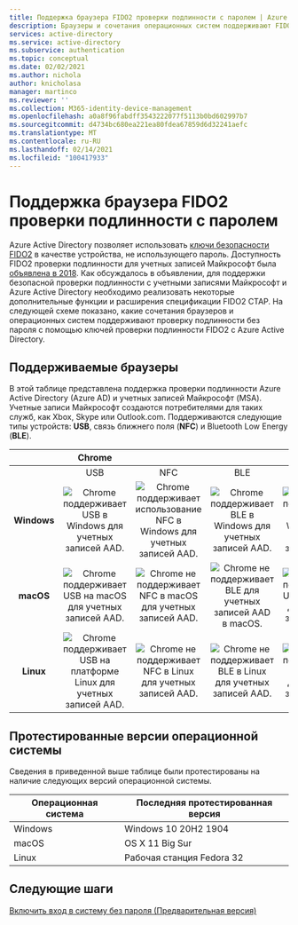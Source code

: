 ```yaml
---
title: Поддержка браузера FIDO2 проверки подлинности с паролем | Azure Active Directory
description: Браузеры и сочетания операционных систем поддерживают FIDO2 проверку подлинности с паролем для приложений, использующих Azure Active Directory
services: active-directory
ms.service: active-directory
ms.subservice: authentication
ms.topic: conceptual
ms.date: 02/02/2021
ms.author: nichola
author: knicholasa
manager: martinco
ms.reviewer: ''
ms.collection: M365-identity-device-management
ms.openlocfilehash: a0a8f96fabdff3543222077f5113b0bd602997b7
ms.sourcegitcommit: d4734bc680ea221ea80fdea67859d6d32241aefc
ms.translationtype: MT
ms.contentlocale: ru-RU
ms.lasthandoff: 02/14/2021
ms.locfileid: "100417933"
---
```

# <a name="browser-support-of-fido2-passwordless-authentication"></a>Поддержка браузера FIDO2 проверки подлинности с паролем

Azure Active Directory позволяет использовать [ключи безопасности FIDO2](https://docs.microsoft.com/azure/active-directory/authentication/concept-authentication-passwordless#fido2-security-keys) в качестве устройства, не использующего пароль. Доступность FIDO2 проверки подлинности для учетных записей Майкрософт была [объявлена в 2018](https://techcommunity.microsoft.com/t5/identity-standards-blog/all-about-fido2-ctap2-and-webauthn/ba-p/288910). Как обсуждалось в объявлении, для поддержки безопасной проверки подлинности с учетными записями Майкрософт и Azure Active Directory необходимо реализовать некоторые дополнительные функции и расширения спецификации FIDO2 CTAP. На следующей схеме показано, какие сочетания браузеров и операционных систем поддерживают проверку подлинности без пароля с помощью ключей проверки подлинности FIDO2 с Azure Active Directory.

## <a name="supported-browsers"></a>Поддерживаемые браузеры

В этой таблице представлена поддержка проверки подлинности Azure Active Directory (Azure AD) и учетных записей Майкрософт (MSA). Учетные записи Майкрософт создаются потребителями для таких служб, как Xbox, Skype или Outlook.com. Поддерживаются следующие типы устройств: **USB**, связь ближнего поля (**NFC**) и Bluetooth Low Energy (**BLE**).

|  | Chrome |  |  | Edge |  |  | Firefox |  |  |
|:---:|:---:|:---:|:---:|:---:|:---:|:---:|:---:|:---:|:---:|
| | USB | NFC | BLE | USB | NFC | BLE | USB | NFC | BLE |
| **Windows**  | ![Chrome поддерживает USB в Windows для учетных записей AAD.][y] | ![Chrome поддерживает использование NFC в Windows для учетных записей AAD.][y] | ![Chrome поддерживает BLE в Windows для учетных записей AAD.][y] | ![Ребро поддерживает USB в Windows для учетных записей AAD.][y] | ![Ребро поддерживает использование NFC в Windows для учетных записей AAD.][y] | ![Ребро поддерживает BLE в Windows для учетных записей AAD.][y] | ![Firefox поддерживает USB в Windows для учетных записей AAD.][y] | ![Firefox поддерживает использование NFC в Windows для учетных записей AAD.][y] | ![Firefox поддерживает BLE в Windows для учетных записей AAD.][y] |
| **macOS**  | ![Chrome поддерживает USB на macOS для учетных записей AAD.][y] | ![Chrome не поддерживает NFC в macOS для учетных записей AAD.][n] | ![Chrome не поддерживает BLE для учетных записей AAD в macOS.][n] | ![Ребро поддерживает USB на macOS для учетных записей AAD.][y] | ![Ребро не поддерживает NFC в macOS для учетных записей AAD.][n] | ![Ребро не поддерживает BLE на macOS для учетных записей AAD.][n] | ![Firefox не поддерживает USB на macOS для учетных записей AAD.][n] | ![Firefox не поддерживает NFC в macOS для учетных записей AAD.][n] | ![Firefox не поддерживает BLE для учетных записей AAD в macOS.][n] |
| **Linux**  | ![Chrome поддерживает USB на платформе Linux для учетных записей AAD.][y] | ![Chrome не поддерживает NFC в Linux для учетных записей AAD.][n] | ![Chrome не поддерживает BLE в Linux для учетных записей AAD.][n] | ![Ребро не поддерживает USB в Linux для учетных записей AAD.][n] | ![Ребро не поддерживает использование NFC в Linux для учетных записей AAD.][n] | ![Ребро не поддерживает BLE в Linux для учетных записей AAD.][n] | ![Firefox не поддерживает поддержку USB в Linux для учетных записей AAD.][n] | ![Firefox не поддерживает использование NFC в Linux для учетных записей AAD.][n] | ![Firefox не поддерживает BLE в Linux для учетных записей AAD.][n] |

## <a name="operating-system-versions-tested"></a>Протестированные версии операционной системы

Сведения в приведенной выше таблице были протестированы на наличие следующих версий операционной системы.

| Операционная система | Последняя протестированная версия |
| --- | --- |
| Windows | Windows 10 20H2 1904 |
| macOS | OS X 11 Big Sur |
| Linux | Рабочая станция Fedora 32 |

## <a name="next-steps"></a>Следующие шаги
[Включить вход в систему без пароля (Предварительная версия)](https://docs.microsoft.com/azure/active-directory/authentication/howto-authentication-passwordless-security-key)

<!--Image references-->
[y]: ./media/fido2-compatibility/yes.png
[n]: ./media/fido2-compatibility/no.png
